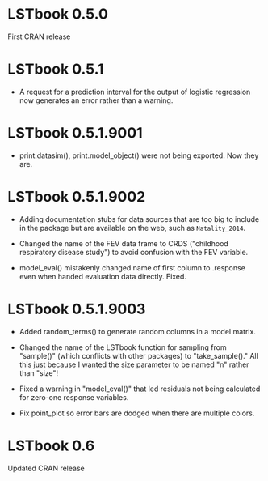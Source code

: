 # LSTbook 0.5.0

First CRAN release

# LSTbook 0.5.1

* A request for a prediction interval for the output of logistic regression now generates an error rather than a warning.

# LSTbook 0.5.1.9001

* print.datasim(), print.model_object() were not being exported. Now they are.

# LSTbook 0.5.1.9002

* Adding documentation stubs for data sources that are too big to include in the package but are available on the web, such as `Natality_2014`. 

* Changed the name of the FEV data frame to CRDS ("childhood respiratory disease study") to avoid confusion with the FEV variable.

* model_eval() mistakenly changed name of first column to .response even when handed evaluation data directly. Fixed.

# LSTbook 0.5.1.9003

* Added random_terms() to generate random columns in a model matrix.

* Changed the name of the LSTbook function for sampling from "sample()" (which conflicts with other packages) to "take_sample()." All this just because I wanted the size parameter to be named "n" rather than "size"!

* Fixed a warning in "model_eval()" that led residuals not being calculated for zero-one response variables.

* Fix point_plot so error bars are dodged when there are multiple colors.

# LSTbook 0.6

Updated CRAN release 

